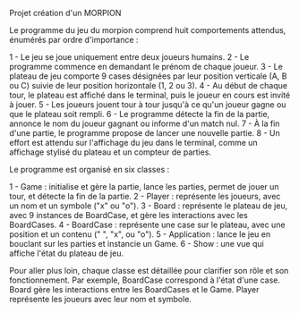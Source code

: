 Projet création d'un MORPION


Le programme du jeu du morpion comprend huit comportements attendus, énumérés par ordre d'importance :

1 - Le jeu se joue uniquement entre deux joueurs humains.
2 - Le programme commence en demandant le prénom de chaque joueur.
3 - Le plateau de jeu comporte 9 cases désignées par leur position verticale (A, B ou C) suivie de leur position horizontale (1, 2 ou 3).
4 - Au début de chaque tour, le plateau est affiché dans le terminal, puis le joueur en cours est invité à jouer.
5 - Les joueurs jouent tour à tour jusqu'à ce qu'un joueur gagne ou que le plateau soit rempli.
6 - Le programme détecte la fin de la partie, annonce le nom du joueur gagnant ou informe d'un match nul.
7 - À la fin d'une partie, le programme propose de lancer une nouvelle partie.
8 - Un effort est attendu sur l'affichage du jeu dans le terminal, comme un affichage stylisé du plateau et un compteur de parties.


Le programme est organisé en six classes :

1 - Game : initialise et gère la partie, lance les parties, permet de jouer un tour, et détecte la fin de la partie.
2 - Player : représente les joueurs, avec un nom et un symbole ("x" ou "o").
3 - Board : représente le plateau de jeu, avec 9 instances de BoardCase, et gère les interactions avec les BoardCases.
4 - BoardCase : représente une case sur le plateau, avec une position et un contenu (" ", "x", ou "o").
5 - Application : lance le jeu en bouclant sur les parties et instancie un Game.
6 - Show : une vue qui affiche l'état du plateau de jeu.

Pour aller plus loin, chaque classe est détaillée pour clarifier son rôle et son fonctionnement.
Par exemple, BoardCase correspond à l'état d'une case.
Board gère les interactions entre les BoardCases et le Game.
Player représente les joueurs avec leur nom et symbole.
